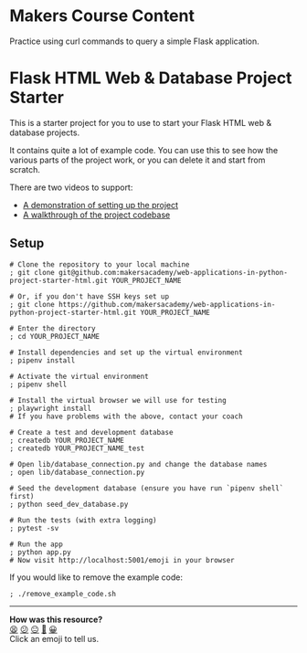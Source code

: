 # Makers Course Content
Practice using curl commands to query a simple Flask application.

# Flask HTML Web & Database Project Starter

This is a starter project for you to use to start your Flask HTML web & database
projects.

It contains quite a lot of example code. You can use this to see how the various
parts of the project work, or you can delete it and start from scratch.

There are two videos to support:

* [A demonstration of setting up the project](https://www.youtube.com/watch?v=YStsRfMVx44&t=0s)
* [A walkthrough of the project codebase](https://www.youtube.com/watch?v=YStsRfMVx44&t=314s) 

## Setup

```shell
# Clone the repository to your local machine
; git clone git@github.com:makersacademy/web-applications-in-python-project-starter-html.git YOUR_PROJECT_NAME

# Or, if you don't have SSH keys set up
; git clone https://github.com/makersacademy/web-applications-in-python-project-starter-html.git YOUR_PROJECT_NAME

# Enter the directory
; cd YOUR_PROJECT_NAME

# Install dependencies and set up the virtual environment
; pipenv install

# Activate the virtual environment
; pipenv shell

# Install the virtual browser we will use for testing
; playwright install
# If you have problems with the above, contact your coach

# Create a test and development database
; createdb YOUR_PROJECT_NAME
; createdb YOUR_PROJECT_NAME_test

# Open lib/database_connection.py and change the database names
; open lib/database_connection.py

# Seed the development database (ensure you have run `pipenv shell` first)
; python seed_dev_database.py

# Run the tests (with extra logging)
; pytest -sv

# Run the app
; python app.py
# Now visit http://localhost:5001/emoji in your browser
```

If you would like to remove the example code:

```shell
; ./remove_example_code.sh
```


<!-- BEGIN GENERATED SECTION DO NOT EDIT -->

---

**How was this resource?**  
[😫](https://airtable.com/shrUJ3t7KLMqVRFKR?prefill_Repository=makersacademy%2Fweb-applications-in-python-project-starter-html&prefill_File=README.md&prefill_Sentiment=😫) [😕](https://airtable.com/shrUJ3t7KLMqVRFKR?prefill_Repository=makersacademy%2Fweb-applications-in-python-project-starter-html&prefill_File=README.md&prefill_Sentiment=😕) [😐](https://airtable.com/shrUJ3t7KLMqVRFKR?prefill_Repository=makersacademy%2Fweb-applications-in-python-project-starter-html&prefill_File=README.md&prefill_Sentiment=😐) [🙂](https://airtable.com/shrUJ3t7KLMqVRFKR?prefill_Repository=makersacademy%2Fweb-applications-in-python-project-starter-html&prefill_File=README.md&prefill_Sentiment=🙂) [😀](https://airtable.com/shrUJ3t7KLMqVRFKR?prefill_Repository=makersacademy%2Fweb-applications-in-python-project-starter-html&prefill_File=README.md&prefill_Sentiment=😀)  
Click an emoji to tell us.

<!-- END GENERATED SECTION DO NOT EDIT -->
